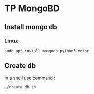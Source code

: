 # TP MongoBD

## Install mongo db

### Linux

`sudo apt install mongodb python3-motor`

## Create db

In a shell use command :

`./create_db.sh`
